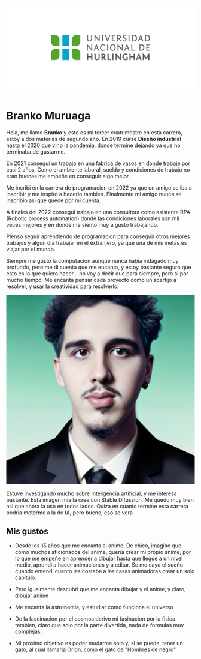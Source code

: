 ![logo UNAHUR](./assets/UNAHUR.png)

# Branko Muruaga

Hola, me llamo **Branko** y este es mi tercer cuatrimestre en esta carrera, estoy a dos materias de segundo año.
En 2019 curse **Diseño industrial** hasta el 2020 que vino la pandemia, donde termine dejando ya que no terminaba de gustarme.

En 2021 consegui un trabajo en una fabrica de vasos en donde trabaje por casi 2 años. Como el ambiente laboral, sueldo y condiciones de trabajo no eran buenas me empeñe en conseguir algo mejor.

Me incribi en la carrera de programacion en 2022 ya que un amigo se iba a inscribir y me inspiro a hacerlo tambien. Finalmente mi amigo nunca se inscribio asi que quede por mi cuenta. 

A finales del 2022 consegui trabajo en una consultora como asistente RPA (Robotic process automation) donde las condiciones laborales son mil veces mejores y en donde me siento muy a gusto trabajando. 

Pienso seguir aprendiendo de programacion para conseguir otros mejores trabajos y algun dia trabajar en el extranjero, ya que una de mis metas es viajar por el mundo.

Siempre me gusto la computacion aunque nunca habia indagado muy profundo, pero me di cuenta que me encanta, y estoy bastante seguro que esto es lo que quiero hacer... no voy a decir que para siempre, pero si por mucho tiempo. Me encanta pensar cada proyecto como un acertijo a resolver, y usar la creatividad para resolverlo.

![Branko Muruaga](./assets/BrankoMuruaga.png)

Estuve investigando mucho sobre Inteligencia artificial, y me interesa bastante. Esta imagen mia la cree con Stable Difussion. Me quedo muy bien asi que ahora la uso en todos lados. Quiza en cuanto termine esta carrera podria meterme a la de IA, pero bueno, eso se vera


## Mis gustos

- Desde los 15 años que me encanta el anime. De chico, imagino que como muchos aficionados del anime, queria crear mi propio anime, por lo que me empeñe en aprender a dibujar hasta que llegue a un nivel medio, aprendi a hacer animaciones y a editar. Se me cayo el sueño cuando entendi cuanto les costaba a las casas animadoras crear un solo capitulo. 

- Pero igualmente descubri que me encanta dibujar y el anime, y claro, dibujar anime

- Me encanta la astronomia, y estudiar como funciona el universo

- De la fascinacion por el cosmos derivo mi fasinacion por la fisica tambien, claro que solo por la parte divertida, nada de formulas muy complejas.


- Mi proximo objetivo es poder mudarme solo y, si se puede, tener un gato, al cual llamaria Orion, como el gato de "Hombres de negro"
